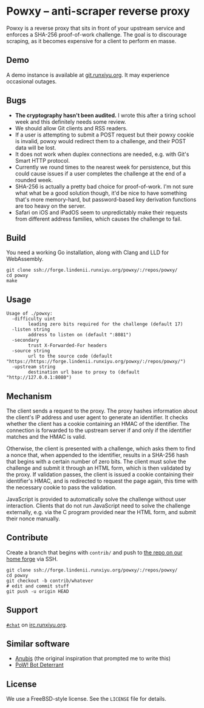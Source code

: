 # Powxy &ndash; anti-scraper reverse proxy

Powxy is a reverse proxy that sits in front of your upstream service and
enforces a SHA-256 proof-of-work challenge. The goal is to discourage scraping,
as it becomes expensive for a client to perform en masse.

## Demo

A demo instance is available at [git.runxiyu.org](https://git.runxiyu.org/).
It may experience occasional outages.

## Bugs

- **The cryptography hasn't been audited.** I wrote this after a tiring school
  week and this definitely needs some review.
- We should allow Git clients and RSS readers.
- If a user is attempting to submit a POST request but their powxy cookie is
  invalid, powxy would redirect them to a challenge, and their POST data will
  be lost.
- It does not work when duplex connections are needed, e.g. with Git's Smart
  HTTP protocol.
- Currently we round times to the nearest week for persistence, but this could
  cause issues if a user completes the challenge at the end of a rounded week.
- SHA-256 is actually a pretty bad choice for proof-of-work. I'm not sure what
  what be a good solution though, it'd be nice to have something that's more
  memory-hard, but password-based key derivation functions are too heavy
  on the server.
- Safari on iOS and iPadOS seem to unpredictably make their requests from
  different address families, which causes the challenge to fail.

## Build

You need a working Go installation, along with Clang and LLD for WebAssembly.

```
git clone ssh://forge.lindenii.runxiyu.org/powxy/:/repos/powxy/
cd powxy
make
```

## Usage

```
Usage of ./powxy:
  -difficulty uint
    	leading zero bits required for the challenge (default 17)
  -listen string
    	address to listen on (default ":8081")
  -secondary
    	trust X-Forwarded-For headers
  -source string
    	url to the source code (default "https://https://forge.lindenii.runxiyu.org/powxy/:/repos/powxy/")
  -upstream string
    	destination url base to proxy to (default "http://127.0.0.1:8080")
```

## Mechanism

The client sends a request to the proxy. The proxy hashes information about the
client's IP address and user agent to generate an identifier. It checks whether
the client has a cookie containing an HMAC of the identifier. The connection is
forwarded to the upstream server if and only if the identifier matches and the
HMAC is valid.

Otherwise, the client is presented with a challenge, which asks them to find
a nonce that, when appended to the identifier, results in a SHA-256 hash that
begins with a certain number of zero bits. The client must solve the challenge
and submit it through an HTML form, which is then validated by the proxy. If
validation passes, the client is issued a cookie containing their identifier's
HMAC, and is redirected to request the page again, this time with the necessary
cookie to pass the validation.

JavaScript is provided to automatically solve the challenge without user
interaction. Clients that do not run JavaScript need to solve the challenge
externally, e.g. via the C program provided near the HTML form, and submit
their nonce manually.

## Contribute

Create a branch that begins with `contrib/` and push to
[the repo on our home forge](https://forge.lindenii.runxiyu.org/powxy/:/repos/powxy/)
via SSH.

```
git clone ssh://forge.lindenii.runxiyu.org/powxy/:/repos/powxy/
cd powxy
git checkout -b contrib/whatever
# edit and commit stuff
git push -u origin HEAD
```

## Support

[`#chat`](https://webirc.runxiyu.org/kiwiirc/#chat)
on
[irc.runxiyu.org](https://irc.runxiyu.org/).

## Similar software

* [Anubis](https://github.com/TecharoHQ/anubis)
  (the original inspiration that prompted me to write this)
* [PoW! Bot Deterrant](https://git.sequentialread.com/forest/pow-bot-deterrent)

## License

We use a FreeBSD-style license. See the `LICENSE` file for details.
